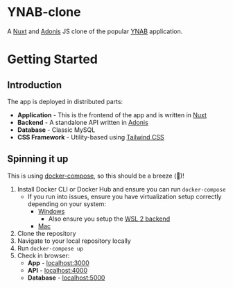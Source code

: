 # YNAB-clone
A [Nuxt]() and [Adonis]() JS clone of the popular [YNAB](https://www.youneedabudget.com/) application.

# Getting Started
## Introduction
The app is deployed in distributed parts:

* **Application** - This is the frontend of the app and is written in [Nuxt](https://nuxtjs.org/)
* **Backend** - A standalone API written in [Adonis](https://adonisjs.com/)
* **Database** - Classic MySQL
* **CSS Framework** - Utility-based using [Tailwind CSS](https://tailwindcss.com/)

## Spinning it up
This is using [docker-compose](https://docs.docker.com/compose/), so this should be a breeze (🤞)!

1. Install Docker CLI or Docker Hub and ensure you can run `docker-compose`
    * If you run into issues, ensure you have virtualization setup correctly depending on your system:
        * [Windows](https://docs.docker.com/docker-for-windows/install/)
            * Also ensure you setup the [WSL 2 backend](https://docs.docker.com/docker-for-windows/wsl/)
        * [Mac](https://docs.docker.com/docker-for-mac/install/)
1. Clone the repository
1. Navigate to your local repository locally
1. Run `docker-compose up`
1. Check in browser:
    * **App** - [localhost:3000](http://localhost:3000/)
    * **API** - [localhost:4000](http://localhost:4000/)
    * **Database** - [localhost:5000](http://localhost:5000/)